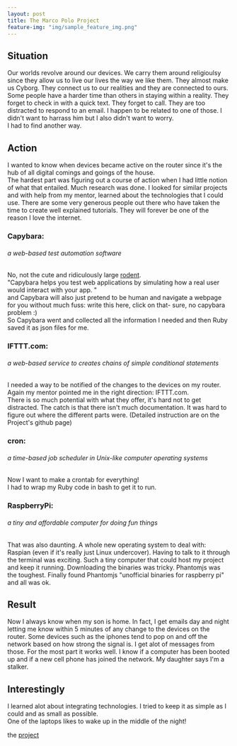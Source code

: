 ```yaml
---
layout: post
title: The Marco Polo Project
feature-img: "img/sample_feature_img.png"
---
```


## Situation   
Our worlds revolve around our devices. We carry them around religioulsy since they allow us to live  our lives the way we like them. They almost make us Cyborg.  They connect us to our realities and they are connected to ours. Some people have a harder time than others in staying within a reality. They forget to check in with a quick text. They forget to call. They are too distracted to respond to an email.  I happen to be related to one of those.  I didn't want to harrass him but I also didn't want to worry.  
I had to find another way.

## Action
I wanted to know when devices became active on  the router since it's the hub of all digital comings and goings of the house.  
The hardest part was figuring out a course of action when I had little notion of what that entailed. Much research was done. I looked for similar projects and with help from my mentor, learned about the technologies that I could use.  There are some very generous people out there who have taken the time to create well explained tutorials. They will forever be one of  the reason I love the internet.  
### Capybara:  
###### a web-based test automation software 
No, not the cute and ridiculously large  [rodent](https://img.buzzfeed.com/buzzfeed-static/static/enhanced/webdr05/2013/4/29/14/enhanced-buzz-5639-1367258753-0.jpg?downsize=715:*&output-format=auto&output-quality=auto).  
"Capybara helps you test web applications by simulating how a real user would interact with your app. "  
and Capybara will also just pretend to be human and navigate a webpage for you without much fuss: write this here, click on that- sure, no capybara problem :)  
So Capybara went and collected all the information I needed and then Ruby saved it as json files for me.   
### IFTTT.com: 
###### a web-based service to creates chains of simple conditional statements
I needed a way to be notified of the changes to the devices on my router. Again my mentor pointed me in the right direction: IFTTT.com.   
There is so much potential with what they offer, it's hard not to get distracted.
The catch is that there isn't much documentation. It was hard to figure out where the different parts were. (Detailed instruction are on the Project's github page) 
### cron: 
###### a time-based job scheduler in Unix-like computer operating systems
Now I want to make a crontab for everything!   
I had to wrap my Ruby code in bash to get it to run. 
### RaspberryPi: 
###### a tiny and affordable computer for doing fun things
That was also daunting. A whole new operating system to deal with: Raspian (even if it's really just Linux undercover). Having to talk to it through the terminal was exciting. Such a tiny computer that could host my project and keep it running. Downloading the binaries was tricky. Phantomjs was the toughest. Finally found Phantomjs "unofficial binaries for raspberry pi" and all was ok.

## Result
Now I always know when my son is home. In fact, I get emails day and night letting me know within 5 minutes of any change to the devices on the router. Some devices such as the iphones tend to pop on and off the network based on how strong the signal is. I get alot of messages from those. For the most part it works well.  I know if a computer has been booted up and if a new cell phone has joined the network. My daughter says I'm a stalker.
## Interestingly
I learned alot about integrating technologies. I tried to keep it as simple as I could and as small as possible.  
One of the laptops likes to wake up in the middle of the night!  

the [project ]( https://github.com/RobotMermaid/MarcoPolo) 
